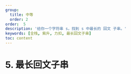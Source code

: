 ```yaml
---
group:
  title: 中等
  order: 2
order:  5
description: '给你一个字符串 s，找到 s 中最长的 回文 子串。'
keywords: [全栈, 紫升, 力扣, 最长回文子串]
toc: content
---
```


# 5. 最长回文子串
